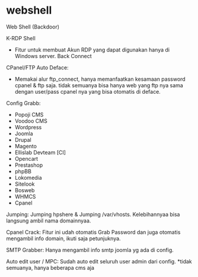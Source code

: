 # webshell
Web Shell (Backdoor)


K-RDP Shell
- Fitur untuk membuat Akun RDP yang dapat digunakan hanya di Windows server.
Back Connect

CPanel/FTP Auto Deface:
- Memakai alur ftp_connect, hanya memanfaatkan kesamaan password cpanel & ftp saja. tidak semuanya bisa
hanya web yang ftp nya sama dengan user/pass cpanel nya yang bisa otomatis di deface.

Config Grabb:
- Popoji CMS
- Voodoo CMS
- Wordpress
- Joomla
- Drupal
- Magento
- Ellislab Devteam [CI]
- Opencart
- Prestashop
- phpBB
- Lokomedia
- Sitelook
- Bosweb
- WHMCS
- Cpanel

Jumping:
Jumping hpshere & Jumping /var/vhosts. Kelebihannyaa bisa langsung ambil nama domainnyaa.

Cpanel Crack:
Fitur ini udah otomatis Grab Password dan juga otomatis mengambil info domain, ikuti saja petunjuknya.

SMTP Grabber:
Hanya mengambil info smtp joomla yg ada di config.

Auto edit user / MPC:
Sudah auto edit seluruh user admin dari config. *tidak semuanya, hanya beberapa cms aja
